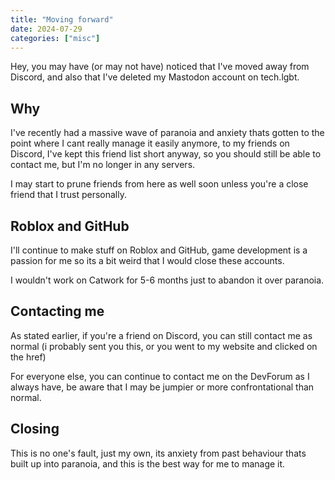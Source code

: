 ```yaml
---
title: "Moving forward"
date: 2024-07-29
categories: ["misc"]
---
```


Hey, you may have (or may not have) noticed that I've moved away from Discord, and also that I've deleted my Mastodon account on tech.lgbt.

## Why

I've recently had a massive wave of paranoia and anxiety thats gotten to the point where I cant really manage it easily anymore, to my friends on Discord, I've kept this friend list short anyway, so you should still be able to contact me, but I'm no longer in any servers.

I may start to prune friends from here as well soon unless you're a close friend that I trust personally.

## Roblox and GitHub

I'll continue to make stuff on Roblox and GitHub, game development is a passion for me so its a bit weird that I would close these accounts.

I wouldn't work on Catwork for 5-6 months just to abandon it over paranoia.

## Contacting me

As stated earlier, if you're a friend on Discord, you can still contact me as normal (i probably sent you this, or you went to my website and clicked on the href)

For everyone else, you can continue to contact me on the DevForum as I always have, be aware that I may be jumpier or more confrontational than normal.

## Closing

This is no one's fault, just my own, its anxiety from past behaviour thats built up into paranoia, and this is the best way for me to manage it.